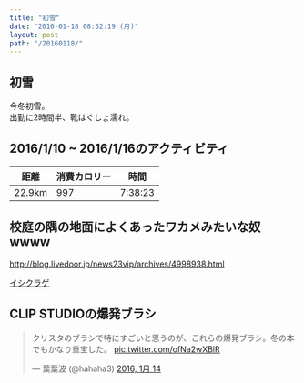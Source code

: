 ```yaml
---
title: "初雪"
date: "2016-01-18 08:32:19 (月)"
layout: post
path: "/20160118/"
---
```


## 初雪

今冬初雪。  
出勤に2時間半、靴はぐしょ濡れ。

## 2016/1/10 ~ 2016/1/16のアクティビティ

距離|消費カロリー|時間
---|---|---
22.9km|997|7:38:23


## 校庭の隅の地面によくあったワカメみたいな奴wwww

http://blog.livedoor.jp/news23vip/archives/4998938.html

[イシクラゲ](https://ja.wikipedia.org/wiki/%E3%82%A4%E3%82%B7%E3%82%AF%E3%83%A9%E3%82%B2)

## CLIP STUDIOの爆発ブラシ

<blockquote class="twitter-tweet" lang="ja"><p lang="ja" dir="ltr">クリスタのブラシで特にすごいと思うのが、これらの爆発ブラシ。冬の本でもかなり重宝した。 <a href="https://t.co/ofNa2wXBlR">pic.twitter.com/ofNa2wXBlR</a></p>&mdash; 葉葉波 (@hahaha3) <a href="https://twitter.com/hahaha3/status/687645862411931648">2016, 1月 14</a></blockquote>
